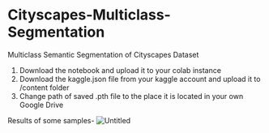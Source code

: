 # Cityscapes-Multiclass-Segmentation
Multiclass Semantic Segmentation of Cityscapes Dataset

1. Download the notebook and upload it to your colab instance
2. Download the kaggle.json file from your kaggle account and upload it to /content folder
3. Change path of saved .pth file to the place it is located in your own Google Drive

Results of some samples-
![Untitled](https://github.com/Saatvik-Sinha/Cityscapes-Multiclass-Segmentation/assets/100402202/85af3d1c-33d9-4722-85a9-083c25b1d2f8)
